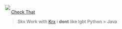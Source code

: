 <img align="left" src="[https://www.deviantart.com/thefoxydeviant/art/Batman-Pixel-Art-576548246](https://images-wixmp-ed30a86b8c4ca887773594c2.wixmp.com/f/82ec6be7-a33a-4c81-afce-fc2bfe4c676a/dea08g1-7e243223-b084-40f6-88f8-7130ddf18624.jpg?token=eyJ0eXAiOiJKV1QiLCJhbGciOiJIUzI1NiJ9.eyJzdWIiOiJ1cm46YXBwOjdlMGQxODg5ODIyNjQzNzNhNWYwZDQxNWVhMGQyNmUwIiwiaXNzIjoidXJuOmFwcDo3ZTBkMTg4OTgyMjY0MzczYTVmMGQ0MTVlYTBkMjZlMCIsIm9iaiI6W1t7InBhdGgiOiJcL2ZcLzgyZWM2YmU3LWEzM2EtNGM4MS1hZmNlLWZjMmJmZTRjNjc2YVwvZGVhMDhnMS03ZTI0MzIyMy1iMDg0LTQwZjYtODhmOC03MTMwZGRmMTg2MjQuanBnIn1dXSwiYXVkIjpbInVybjpzZXJ2aWNlOmZpbGUuZG93bmxvYWQiXX0.8R6ukQu8AgxBVMOxn3RAqqE1iddCQovLRCEKzDvJP-U)">

[Check That](https://www.conservapedia.com/Best_arguments_against_homosexuality)   

> Skx
> Work with [Krx](https://github.com/Kash-001)
> i **dont** like lgbt
> Python > Java
